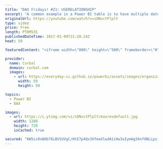 ```yaml
---
title: "DAX Fridays! #21: USERELATIONSHIP"
excerpt: "A common example in a Power BI table is to have multiple dates, which are related to the same Date table. As you are limited to one active relationship, we need to use the DAX function USERELATIONSHIP to manage the inactive relationships.  Link to Power BI file: https://curbal.com/blog/glossary/userelationship-dax"
originalUrl: https://youtube.com/watch?v=sONvctPlplY
type: video
price: Free
length: PT8M53S
publishedDateTime: 2017-01-09T21:28:24Z
heat: 50

featuredContent: "<iframe width=\"800\" height=\"500\" frameborder=\"0\" src=\"https://www.youtube.com/embed/sONvctPlplY\" allow=\"accelerometer; autoplay; encrypted-media; gyroscope; picture-in-picture\" allowfullscreen></iframe>"

provider:
  name: Curbal
  domain: curbal.com
  images:
    - url: https://everyday-cc.github.io/powerbi/assets/images/organizations/curbal.com-50x50.jpg
      width: 50
      height: 50

topics:
  - Power BI
  - DAX

images:
  - url: https://i.ytimg.com/vi/sONvctPlplY/maxresdefault.jpg
    width: 1280
    height: 720
    isCached: true

secured: "KW5ix9sWXb76LBVSUVgC/HtE7p4Qx3XfmaXlwdA1iHw3aIymAg34nfONLLpzipvU9J2RadIdC95NaWxLLy3Jdcs1i3qN6YLAEHctAYcTaUrb8+/QE/271tuZ4hTxbHnU4ItrBSJ39cCJiJh1Jb22RBbWKSj51kJnX35IDMqdbrWgdsaGXe/o8+vvfWWUnJRf8kuLuTC2VRP+PRVyOU1RKQaRBAbL/ptXpqxXFZpc6vBp68LusLBwqp96aVCn7lLb8XFvfc8RAmTuowlLuCOGxUBQL5N5D6QzFmG2EOJv534Q7X/Qlr565lyRBhfXr21lmQf+NWyVI9OZ6q/vPb3C06VFIBdS4UIAcMa/pgA0USjwiC2W1/cqzXJN22j03hzABGqHhCumqP3dh6jXAklff3nLZAcsSFwabItKg8CAbxM=;W29ZkLCxX7x2Y7LED8XLNQ=="
---
```


